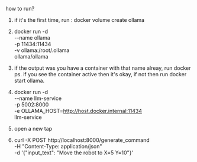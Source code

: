 how to run?

1. if it's the first time, run : docker volume create ollama
2. docker run -d \
  --name ollama \
  -p 11434:11434 \
  -v ollama:/root/.ollama \
  ollama/ollama

3. if the output was you have a container with that name alreay,
    run docker ps. if you see the container active then it's okay, 
    if not then run docker start ollama.

3. docker run -d \
  --name llm-service \
  -p 5002:8000 \
  -e OLLAMA_HOST=http://host.docker.internal:11434 \
  llm-service

5. open a new tap

6. curl -X POST http://localhost:8000/generate_command \
     -H "Content-Type: application/json" \
     -d '{"input_text": "Move the robot to X=5 Y=10"}'